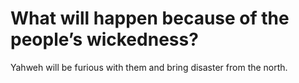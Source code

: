 # What will happen because of the people’s wickedness?

Yahweh will be furious with them and bring disaster from the north.
